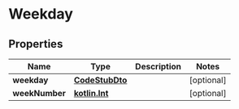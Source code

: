 # Weekday

## Properties
Name | Type | Description | Notes
------------ | ------------- | ------------- | -------------
**weekday** | [**CodeStubDto**](CodeStubDto.md) |  |  [optional]
**weekNumber** | [**kotlin.Int**](.md) |  |  [optional]
